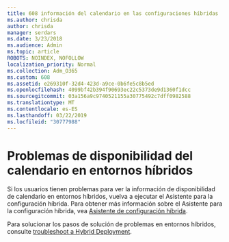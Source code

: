 ```yaml
---
title: 608 información del calendario en las configuraciones híbridas
ms.author: chrisda
author: chrisda
manager: serdars
ms.date: 3/23/2018
ms.audience: Admin
ms.topic: article
ROBOTS: NOINDEX, NOFOLLOW
localization_priority: Normal
ms.collection: Adm_O365
ms.custom: 608
ms.assetid: e269310f-32d4-423d-a9ce-0b6fe5c8b5ed
ms.openlocfilehash: 4099bf42b394f90693ec22c5373de9d1360f1dcc
ms.sourcegitcommit: 03a156a9c9740521155a30775492c7dff0982588
ms.translationtype: MT
ms.contentlocale: es-ES
ms.lasthandoff: 03/22/2019
ms.locfileid: "30777988"
---
```

# <a name="calendar-freebusy-issues-in-hybrid-environments"></a>Problemas de disponibilidad del calendario en entornos híbridos

Si los usuarios tienen problemas para ver la información de disponibilidad de calendario en entornos híbridos, vuelva a ejecutar el Asistente para la configuración híbrida. Para obtener más información sobre el Asistente para la configuración híbrida, vea [Asistente de configuración híbrida](https://go.microsoft.com/fwlink/p/?linkid=528149).
  
Para solucionar los pasos de solución de problemas en entornos híbridos, consulte [troubleshoot a Hybrid Deployment](https://technet.microsoft.com/library/jj659053.aspx).
  

